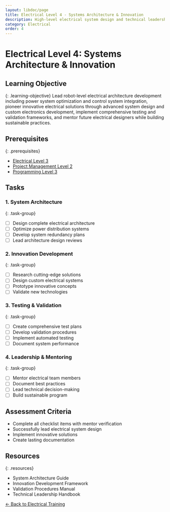 ```yaml
---
layout: libdoc/page
title: Electrical Level 4 - Systems Architecture & Innovation
description: High-level electrical system design and technical leadership
category: Electrical
order: 4
---
```


# Electrical Level 4: Systems Architecture & Innovation

## Learning Objective
{: .learning-objective}
Lead robot-level electrical architecture development including power system optimization and control system integration, pioneer innovative electrical solutions through advanced system design and custom electronics development, implement comprehensive testing and validation frameworks, and mentor future electrical designers while building sustainable practices.

## Prerequisites
{: .prerequisites}
- [Electrical Level 3](../electrical/level-3)
- [Project Management Level 2](../project-management/level-2)
- [Programming Level 3](../programming/level-3)

## Tasks

### 1. System Architecture
{: .task-group}
- [ ] Design complete electrical architecture
- [ ] Optimize power distribution systems
- [ ] Develop system redundancy plans
- [ ] Lead architecture design reviews

### 2. Innovation Development
{: .task-group}
- [ ] Research cutting-edge solutions
- [ ] Design custom electrical systems
- [ ] Prototype innovative concepts
- [ ] Validate new technologies

### 3. Testing & Validation
{: .task-group}
- [ ] Create comprehensive test plans
- [ ] Develop validation procedures
- [ ] Implement automated testing
- [ ] Document system performance

### 4. Leadership & Mentoring
{: .task-group}
- [ ] Mentor electrical team members
- [ ] Document best practices
- [ ] Lead technical decision-making
- [ ] Build sustainable program

## Assessment Criteria
- Complete all checklist items with mentor verification
- Successfully lead electrical system design
- Implement innovative solutions
- Create lasting documentation

## Resources
{: .resources}
- System Architecture Guide
- Innovation Development Framework
- Validation Procedures Manual
- Technical Leadership Handbook

[← Back to Electrical Training](../)